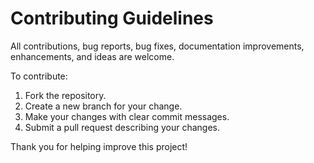 # Contributing Guidelines

All contributions, bug reports, bug fixes, documentation improvements, enhancements, and ideas are welcome.

To contribute:

1. Fork the repository.
2. Create a new branch for your change.
3. Make your changes with clear commit messages.
4. Submit a pull request describing your changes.

Thank you for helping improve this project!
